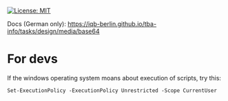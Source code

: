 [![License: MIT](https://img.shields.io/badge/License-MIT-yellow.svg?style=flat-square)](https://opensource.org/licenses/MIT)

Docs (German only): https://iqb-berlin.github.io/tba-info/tasks/design/media/base64

# For devs

If the windows operating system moans about execution of scripts, try this:

```
Set-ExecutionPolicy -ExecutionPolicy Unrestricted -Scope CurrentUser
```
